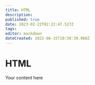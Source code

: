 ```yaml
---
title: HTML
description: 
published: true
date: 2023-02-22T02:22:47.527Z
tags: 
editor: markdown
dateCreated: 2022-06-15T10:50:39.960Z
---
```


# HTML
Your content here